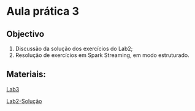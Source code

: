 # Aula prática 3

## Objectivo

1. Discussão da solução dos exercícios do Lab2;
2. Resolução de exercícios em Spark Streaming, em modo estruturado.

## Materiais:

[Lab3](https://github.com/smduarte/ps2022/blob/main/lab3/ps2022_lab3.ipynb)

[Lab2-Solução](https://github.com/smduarte/ps2022/blob/main/lab3/ps2022_lab2_sol.ipynb)
